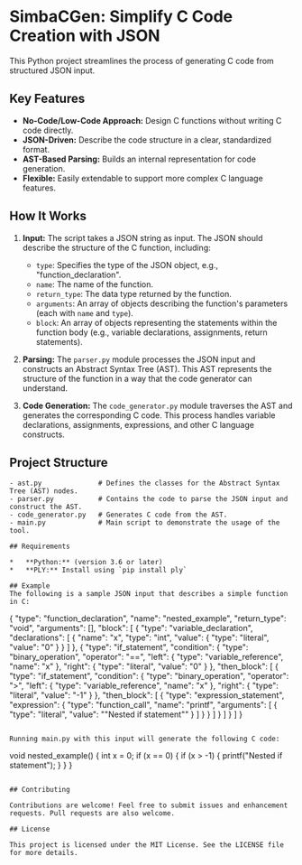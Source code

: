 # SimbaCGen: Simplify C Code Creation with JSON

This Python project streamlines the process of generating C code from structured JSON input.

## Key Features

- **No-Code/Low-Code Approach:** Design C functions without writing C code directly.
- **JSON-Driven:** Describe the code structure in a clear, standardized format.
- **AST-Based Parsing:** Builds an internal representation for code generation.
- **Flexible:** Easily extendable to support more complex C language features.

## How It Works

1. **Input:** The script takes a JSON string as input. The JSON should describe the structure of the C function, including:
    - `type`: Specifies the type of the JSON object, e.g., "function_declaration".
    - `name`: The name of the function.
    - `return_type`: The data type returned by the function.
    - `arguments`: An array of objects describing the function's parameters (each with `name` and `type`).
    - `block`: An array of objects representing the statements within the function body (e.g., variable declarations, assignments, return statements).

2. **Parsing:** The `parser.py` module processes the JSON input and constructs an Abstract Syntax Tree (AST). This AST represents the structure of the function in a way that the code generator can understand.

3. **Code Generation:** The `code_generator.py` module traverses the AST and generates the corresponding C code. This process handles variable declarations, assignments, expressions, and other C language constructs.

## Project Structure

```plaintext
- ast.py              # Defines the classes for the Abstract Syntax Tree (AST) nodes.
- parser.py           # Contains the code to parse the JSON input and construct the AST.
- code_generator.py   # Generates C code from the AST.
- main.py             # Main script to demonstrate the usage of the tool.

## Requirements

*   **Python:** (version 3.6 or later)
*   **PLY:** Install using `pip install ply`

## Example
The following is a sample JSON input that describes a simple function in C:

```
{
  "type": "function_declaration",
  "name": "nested_example",
  "return_type": "void",
  "arguments": [],
  "block": [
    {
      "type": "variable_declaration",
      "declarations": [
        {
          "name": "x",
          "type": "int",
          "value": {
            "type": "literal",
            "value": "0"
          }
        }
      ]
    },
    {
      "type": "if_statement",
      "condition": {
        "type": "binary_operation",
        "operator": "==",
        "left": {
          "type": "variable_reference",
          "name": "x"
        },
        "right": {
          "type": "literal",
          "value": "0"
        }
      },
      "then_block": [
        {
          "type": "if_statement",
          "condition": {
            "type": "binary_operation",
            "operator": ">",
            "left": {
              "type": "variable_reference",
              "name": "x"
            },
            "right": {
              "type": "literal",
              "value": "-1"
            }
          },
          "then_block": [
            {
              "type": "expression_statement",
              "expression": {
                "type": "function_call",
                "name": "printf",
                "arguments": [
                  {
                    "type": "literal",
                    "value": "\"Nested if statement\""
                  }
                ]
              }
            }
          ]
        }
      ]
    }
  ]
}

```

Running main.py with this input will generate the following C code:

```
void nested_example() {
    int x = 0;
    if (x == 0) {
        if (x > -1) {
            printf("Nested if statement");
        }
    }
}
```

## Contributing

Contributions are welcome! Feel free to submit issues and enhancement requests. Pull requests are also welcome.

## License

This project is licensed under the MIT License. See the LICENSE file for more details.

